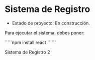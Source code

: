 <h1>Sistema de Registro</h1>

- Estado de proyecto: En construcción.

Para ejecutar el sistema, debes poner:

`````npm install react ``````

Sistema de Registro 2
